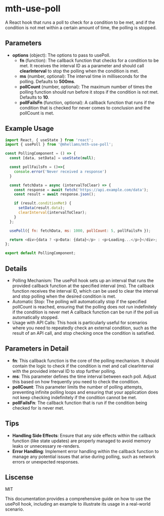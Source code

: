 # mth-use-poll

A React hook that runs a poll to check for a condition to be met, and if the condition is not met within a certain amount of time, the polling is stopped.

## Parameters

- **options** (object): The options to pass to usePoll.
  - **fn** (function): The callback function that checks for a condition to be met. It receives the interval ID as a parameter and should call **clearInterval** to stop the polling when the condition is met.
  - **ms** (number, optional): The interval time in milliseconds for the polling. Defaults to **500ms**.
  - **pollCount** (number, optional): The maximum number of times the polling function should run before it stops if the condition is not met. Defaults to **10**.
  - **pollFailsFn** (function, optional): A callback function that runs if the condition that is checked for never comes to conclusion and the pollCount is met.

## Example Usage

```javascript
import React, { useState } from 'react';
import { usePoll } from '@mhellams/mth-use-poll';

const PollingComponent = () => {
  const [data, setData] = useState(null);

  const pollFailsFn = ()=>{
  	console.error('Never received a response')
  }

  const fetchData = async (intervalToClear) => {
    const response = await fetch('https://api.example.com/data');
    const result = await response.json();

    if (result.conditionMet) {
      setData(result.data);
      clearInterval(intervalToClear);
    }
  };

  usePoll({ fn: fetchData, ms: 1000, pollCount: 5, pollFailsFn });

  return <div>{data ? <p>Data: {data}</p> : <p>Loading...</p>}</div>;
};

export default PollingComponent;
```

## Details

- Polling Mechanism: The usePoll hook sets up an interval that runs the provided callback function at the specified interval (ms). The callback function receives the interval ID, which can be used to clear the interval and stop polling when the desired condition is met.
- Automatic Stop: The polling will automatically stop if the specified pollCount is reached, ensuring that the polling does not run indefinitely if the condition is never met  A callback function can be run if the poll us automatically stopped.
- Usage with API Calls: This hook is particularly useful for scenarios where you need to repeatedly check an external condition, such as the result of an API call, and stop checking once the condition is satisfied.

## Parameters in Detail

- **fn**: This callback function is the core of the polling mechanism. It should contain the logic to check if the condition is met and call clearInterval with the provided interval ID to stop further polling.
- **ms**: This parameter defines the time interval between each poll. Adjust this based on how frequently you need to check the condition.
- **pollCount**: This parameter limits the number of polling attempts, preventing infinite polling loops and ensuring that your application does not keep checking indefinitely if the condition cannot be met.
- **pollFailsFn**: The callback function that is run if the condition being checked for is never met.

## Tips

- **Handling Side Effects**: Ensure that any side effects within the callback function (like state updates) are properly managed to avoid memory leaks or unnecessary re-renders.
- **Error Handling**: Implement error handling within the callback function to manage any potential issues that arise during polling, such as network errors or unexpected responses.

## Liscense

MIT

This documentation provides a comprehensive guide on how to use the usePoll hook, including an example to illustrate its usage in a real-world scenario.

